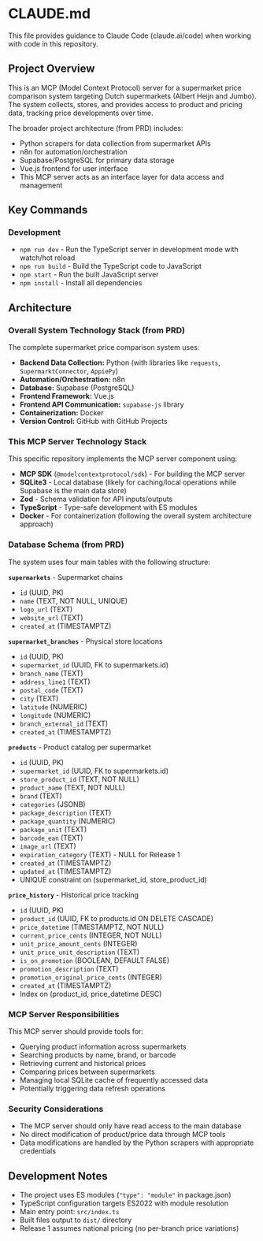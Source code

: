 # CLAUDE.md

This file provides guidance to Claude Code (claude.ai/code) when working with code in this repository.

## Project Overview

This is an MCP (Model Context Protocol) server for a supermarket price comparison system targeting Dutch supermarkets (Albert Heijn and Jumbo). The system collects, stores, and provides access to product and pricing data, tracking price developments over time.

The broader project architecture (from PRD) includes:
- Python scrapers for data collection from supermarket APIs
- n8n for automation/orchestration
- Supabase/PostgreSQL for primary data storage
- Vue.js frontend for user interface
- This MCP server acts as an interface layer for data access and management

## Key Commands

### Development
- `npm run dev` - Run the TypeScript server in development mode with watch/hot reload
- `npm run build` - Build the TypeScript code to JavaScript
- `npm start` - Run the built JavaScript server
- `npm install` - Install all dependencies

## Architecture

### Overall System Technology Stack (from PRD)
The complete supermarket price comparison system uses:
- **Backend Data Collection:** Python (with libraries like `requests`, `SupermarktConnector`, `AppiePy`)
- **Automation/Orchestration:** n8n
- **Database:** Supabase (PostgreSQL)
- **Frontend Framework:** Vue.js
- **Frontend API Communication:** `supabase-js` library
- **Containerization:** Docker
- **Version Control:** GitHub with GitHub Projects

### This MCP Server Technology Stack
This specific repository implements the MCP server component using:
- **MCP SDK** (`@modelcontextprotocol/sdk`) - For building the MCP server
- **SQLite3** - Local database (likely for caching/local operations while Supabase is the main data store)
- **Zod** - Schema validation for API inputs/outputs
- **TypeScript** - Type-safe development with ES modules
- **Docker** - For containerization (following the overall system architecture approach)

### Database Schema (from PRD)

The system uses four main tables with the following structure:

**`supermarkets`** - Supermarket chains
- `id` (UUID, PK)
- `name` (TEXT, NOT NULL, UNIQUE)
- `logo_url` (TEXT)
- `website_url` (TEXT)
- `created_at` (TIMESTAMPTZ)

**`supermarket_branches`** - Physical store locations
- `id` (UUID, PK)
- `supermarket_id` (UUID, FK to supermarkets.id)
- `branch_name` (TEXT)
- `address_line1` (TEXT)
- `postal_code` (TEXT)
- `city` (TEXT)
- `latitude` (NUMERIC)
- `longitude` (NUMERIC)
- `branch_external_id` (TEXT)
- `created_at` (TIMESTAMPTZ)

**`products`** - Product catalog per supermarket
- `id` (UUID, PK)
- `supermarket_id` (UUID, FK to supermarkets.id)
- `store_product_id` (TEXT, NOT NULL)
- `product_name` (TEXT, NOT NULL)
- `brand` (TEXT)
- `categories` (JSONB)
- `package_description` (TEXT)
- `package_quantity` (NUMERIC)
- `package_unit` (TEXT)
- `barcode_ean` (TEXT)
- `image_url` (TEXT)
- `expiration_category` (TEXT) - NULL for Release 1
- `created_at` (TIMESTAMPTZ)
- `updated_at` (TIMESTAMPTZ)
- UNIQUE constraint on (supermarket_id, store_product_id)

**`price_history`** - Historical price tracking
- `id` (UUID, PK)
- `product_id` (UUID, FK to products.id ON DELETE CASCADE)
- `price_datetime` (TIMESTAMPTZ, NOT NULL)
- `current_price_cents` (INTEGER, NOT NULL)
- `unit_price_amount_cents` (INTEGER)
- `unit_price_unit_description` (TEXT)
- `is_on_promotion` (BOOLEAN, DEFAULT FALSE)
- `promotion_description` (TEXT)
- `promotion_original_price_cents` (INTEGER)
- `created_at` (TIMESTAMPTZ)
- Index on (product_id, price_datetime DESC)

### MCP Server Responsibilities

This MCP server should provide tools for:
- Querying product information across supermarkets
- Searching products by name, brand, or barcode
- Retrieving current and historical prices
- Comparing prices between supermarkets
- Managing local SQLite cache of frequently accessed data
- Potentially triggering data refresh operations

### Security Considerations

- The MCP server should only have read access to the main database
- No direct modification of product/price data through MCP tools
- Data modifications are handled by the Python scrapers with appropriate credentials

## Development Notes

- The project uses ES modules (`"type": "module"` in package.json)
- TypeScript configuration targets ES2022 with module resolution
- Main entry point: `src/index.ts`
- Built files output to `dist/` directory
- Release 1 assumes national pricing (no per-branch price variations)